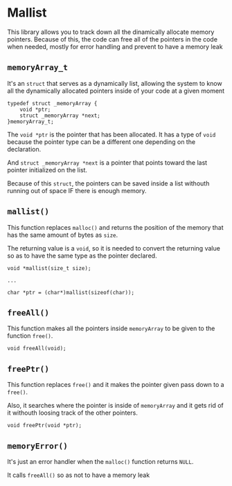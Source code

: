 # Mallist

This library allows you to track down all the dinamically allocate memory pointers.
Because of this, the code can free all of the pointers in the code when needed, mostly for error handling and prevent to have a memory leak

## `memoryArray_t`

It's an `struct` that serves as a dynamically list, allowing the system to know all the dynamically allocated pointers inside of your code at a given moment

```
typedef struct _memoryArray {
    void *ptr;
    struct _memoryArray *next;
}memoryArray_t;
```

The `void *ptr` is the pointer that has been allocated. It has a type of `void` because the pointer type can be a different one depending on the declaration.

And `struct _memoryArray *next` is a pointer that points toward the last pointer initialized on the list.

Because of this `struct`, the pointers can be saved inside a list withouth running out of space IF there is enough memory.

## `mallist()`

This function replaces `malloc()` and returns the position of the memory that has the same amount of bytes as `size`.

The returning value is a `void`, so it is needed to convert the returning value so as to have the same type as the pointer declared.

```
void *mallist(size_t size);

...

char *ptr = (char*)mallist(sizeof(char));
```

## `freeAll()`

This function makes all the pointers inside `memoryArray` to be given to the function `free()`.

```
void freeAll(void);
```

## `freePtr()`

This function replaces `free()` and it makes the pointer given pass down to a `free()`.

Also, it searches where the pointer is inside of `memoryArray` and it gets rid of it withouth loosing track of the other pointers.

```
void freePtr(void *ptr);
```

## `memoryError()`

It's just an error handler when the `malloc()` function returns `NULL`.

It calls `freeAll()` so as not to have a memory leak